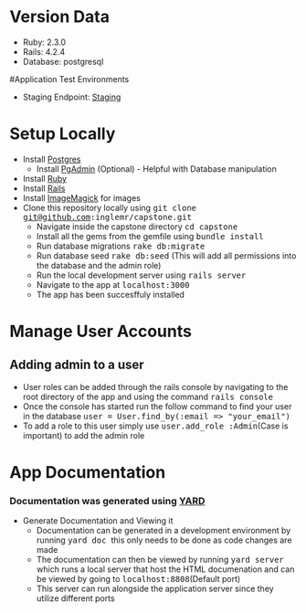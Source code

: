 
# Version Data
  * Ruby: 2.3.0
  * Rails: 4.2.4
  * Database: postgresql

#Application Test Environments

* Staging Endpoint: [Staging](https://gsw-capstone.herokuapp.com/)

# Setup Locally
* Install [Postgres](https://wiki.postgresql.org/wiki/Detailed_installation_guides)
  * Install [PgAdmin](http://www.pgadmin.org/) (Optional) - Helpful with Database manipulation
* Install [Ruby](https://www.ruby-lang.org/en/documentation/installation/)
* Install [Rails](http://guides.railsgirls.com/install)
* Install [ImageMagick](http://www.imagemagick.org/script/binary-releases.php) for images
* Clone this repository locally using <tt>git clone git@github.com:inglemr/capstone.git</tt>
	* Navigate inside the capstone directory <tt>cd capstone</tt>
	* Install all the gems from the gemfile using <tt>bundle install</tt>
	* Run database migrations <tt>rake db:migrate</tt>
	* Run database seed <tt>rake db:seed</tt> (This will add all permissions into the database and the admin role)
	* Run the local development server using <tt>rails server</tt>
	* Navigate to the app at <tt>localhost:3000</tt>
	* The app has been succesffuly installed

# Manage User Accounts

## Adding admin to a user

* User roles can be added through the rails console by navigating to the root directory of the app and using the command <tt>rails console</tt>
* Once the console has started run the follow command to find your user in the database <tt>user = User.find_by(:email => "your_email")</tt>
* To add a role to this user simply use <tt>user.add_role :Admin</tt>(Case is important) to add the admin role

# App Documentation

### Documentation was generated using [YARD](https://gist.github.com/chetan/1827484)
  
* Generate Documentation and Viewing it
 	* Documentation can be generated in a development environment by running <tt>yard doc </tt> this only needs to be done as code changes are made
	* The documentation can then be viewed by running <tt>yard server</tt> which runs a local server that host the HTML documenation and can be viewed by going to <tt>localhost:8808</tt>(Default port)
	* This server can run alongside the application server since they utilize different ports
